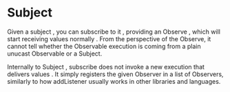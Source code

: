 # Subject


Given a subject , you can subscribe to it , providing an Observe , which will start receiving values normally . From the perspective of the Observe, it cannot tell whether the Observable execution is coming from a plain unucast Observable or a Subject.

Internally to Subject , subscribe does not invoke a new execution that delivers values . It simply registers the given Observer in a list of Observers, similarly to how addListener usually works in other libraries and languages.

